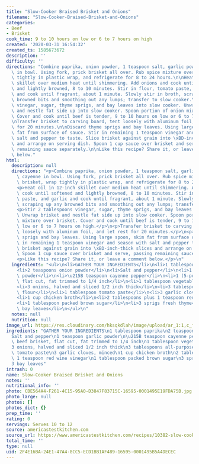 ```yaml
---
title: "Slow-Cooker Braised Brisket and Onions"
filename: "Slow-Cooker-Braised-Brisket-and-Onions"
categories:
- Beef
- Brisket
cook_time: 9 to 10 hours on low or 6 to 7 hours on high
created: '2020-03-31 16:54:32'
created_ts: 1585673672
description: ''
difficulty: ''
directions: "Combine paprika, onion powder, 1 teaspoon salt, garlic powder, and cayenne\
  \ in bowl. Using fork, prick brisket all over. Rub spice mixture over brisket, wrap\
  \ tightly in plastic wrap, and refrigerate for 8 to 24 hours.\n\nHeat oil in 12-inch\
  \ skillet over medium heat until shimmering. Add onions and cook until softened\
  \ and lightly browned, 8 to 10 minutes. Stir in flour, tomato paste, and garlic\
  \ and cook until fragrant, about 1 minute. Slowly stir in broth, scraping up any\
  \ browned bits and smoothing out any lumps; transfer to slow cooker.\n\nStir 2 tablespoons\
  \ vinegar, sugar, thyme sprigs, and bay leaves into slow cooker. Unwrap brisket\
  \ and nestle fat side up into slow cooker. Spoon portion of onion mixture over brisket.\
  \ Cover and cook until beef is tender, 9 to 10 hours on low or 6 to 7 hours on high.\n\
  \nTransfer brisket to carving board, tent loosely with aluminum foil, and let rest\
  \ for 20 minutes.\n\nDiscard thyme sprigs and bay leaves. Using large spoon, skim\
  \ fat from surface of sauce. Stir in remaining 1 teaspoon vinegar and season with\
  \ salt and pepper to taste. Slice brisket against grain into \xBD-inch-thick slices\
  \ and arrange on serving dish. Spoon 1 cup sauce over brisket and serve, passing\
  \ remaining sauce separately.\n\nLike this recipe? Share it, or leave a comment\
  \ below."
html:
  description: null
  directions: "<p>Combine paprika, onion powder, 1 teaspoon salt, garlic powder, and\
    \ cayenne in bowl. Using fork, prick brisket all over. Rub spice mixture over\
    \ brisket, wrap tightly in plastic wrap, and refrigerate for 8 to 24 hours.</p>\n\
    <p>Heat oil in 12-inch skillet over medium heat until shimmering. Add onions and\
    \ cook until softened and lightly browned, 8 to 10 minutes. Stir in flour, tomato\
    \ paste, and garlic and cook until fragrant, about 1 minute. Slowly stir in broth,\
    \ scraping up any browned bits and smoothing out any lumps; transfer to slow cooker.</p>\n\
    <p>Stir 2 tablespoons vinegar, sugar, thyme sprigs, and bay leaves into slow cooker.\
    \ Unwrap brisket and nestle fat side up into slow cooker. Spoon portion of onion\
    \ mixture over brisket. Cover and cook until beef is tender, 9 to 10 hours on\
    \ low or 6 to 7 hours on high.</p>\n<p>Transfer brisket to carving board, tent\
    \ loosely with aluminum foil, and let rest for 20 minutes.</p>\n<p>Discard thyme\
    \ sprigs and bay leaves. Using large spoon, skim fat from surface of sauce. Stir\
    \ in remaining 1 teaspoon vinegar and season with salt and pepper to taste. Slice\
    \ brisket against grain into \xBD-inch-thick slices and arrange on serving dish.\
    \ Spoon 1 cup sauce over brisket and serve, passing remaining sauce separately.</p>\n\
    <p>Like this recipe? Share it, or leave a comment below.</p>\n"
  ingredients: "<ul>\n<li>GATHER YOUR INGREDIENTS</li>\n<li>1 tablespoon paprika</li>\n\
    <li>2 teaspoons onion powder</li>\n<li>Salt and pepper</li>\n<li>1 teaspoon garlic\
    \ powder</li>\n<li>\u215B teaspoon cayenne pepper</li>\n<li>1 (5-pound) beef brisket,\
    \ flat cut, fat trimmed to 1/4 inch</li>\n<li>1 tablespoon vegetable oil</li>\n\
    <li>3 onions, halved and sliced 1/2 inch thick</li>\n<li>3 tablespoons all-purpose\
    \ flour</li>\n<li>1 tablespoon tomato paste</li>\n<li>3 garlic cloves, minced</li>\n\
    <li>1 cup chicken broth</li>\n<li>2 tablespoons plus 1 teaspoon red wine vinegar</li>\n\
    <li>1 tablespoon packed brown sugar</li>\n<li>3 sprigs fresh thyme</li>\n<li>3\
    \ bay leaves</li>\n</ul>\n"
  notes: null
  nutrition: null
image_url: https://res.cloudinary.com/hksqkdlah/image/upload/ar_1:1,c_fill,dpr_2.0,f_auto,fl_lossy.progressive.strip_profile,g_faces:auto,q_auto:low,w_344/SFS_Brisket_lg_tla4lk
ingredients: "GATHER YOUR INGREDIENTS\n1 tablespoon paprika\n2 teaspoons onion powder\n\
  Salt and pepper\n1 teaspoon garlic powder\n\u215B teaspoon cayenne pepper\n1 (5-pound)\
  \ beef brisket, flat cut, fat trimmed to 1/4 inch\n1 tablespoon vegetable oil\n\
  3 onions, halved and sliced 1/2 inch thick\n3 tablespoons all-purpose flour\n1 tablespoon\
  \ tomato paste\n3 garlic cloves, minced\n1 cup chicken broth\n2 tablespoons plus\
  \ 1 teaspoon red wine vinegar\n1 tablespoon packed brown sugar\n3 sprigs fresh thyme\n\
  3 bay leaves"
intrash: 0
name: Slow-Cooker Braised Brisket and Onions
notes: ''
nutritional_info: ''
photo: CBE564A4-F261-4C15-95A0-D3847F83715C-16595-0001495E19FDA75B.jpg
photo_large: null
photos: []
photos_dict: {}
prep_time: ''
rating: 0
servings: Serves 10 to 12
source: americastestkitchen.com
source_url: https://www.americastestkitchen.com/recipes/10382-slow-cooker-braised-brisket-and-onions
total_time: ''
type: null
uid: 2F4E16BA-24E1-47A4-8CC5-ECD1BB1AF489-16595-0001495B5A4DECEC
---
```

